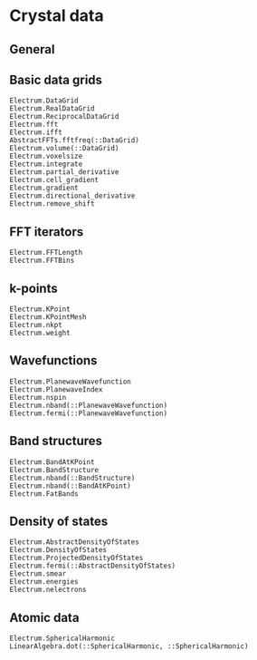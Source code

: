 # Crystal data

## General

## Basic data grids
```@docs
Electrum.DataGrid
Electrum.RealDataGrid
Electrum.ReciprocalDataGrid
Electrum.fft
Electrum.ifft
AbstractFFTs.fftfreq(::DataGrid)
Electrum.volume(::DataGrid)
Electrum.voxelsize
Electrum.integrate
Electrum.partial_derivative
Electrum.cell_gradient
Electrum.gradient
Electrum.directional_derivative
Electrum.remove_shift 
```

## FFT iterators
```@docs
Electrum.FFTLength
Electrum.FFTBins
```

## k-points
```@docs
Electrum.KPoint
Electrum.KPointMesh
Electrum.nkpt
Electrum.weight
```

## Wavefunctions
```@docs
Electrum.PlanewaveWavefunction
Electrum.PlanewaveIndex
Electrum.nspin
Electrum.nband(::PlanewaveWavefunction)
Electrum.fermi(::PlanewaveWavefunction)
```

## Band structures
```@docs
Electrum.BandAtKPoint
Electrum.BandStructure
Electrum.nband(::BandStructure)
Electrum.nband(::BandAtKPoint)
Electrum.FatBands
```

## Density of states
```@docs
Electrum.AbstractDensityOfStates
Electrum.DensityOfStates
Electrum.ProjectedDensityOfStates
Electrum.fermi(::AbstractDensityOfStates)
Electrum.smear
Electrum.energies
Electrum.nelectrons
```

## Atomic data
```@docs
Electrum.SphericalHarmonic
LinearAlgebra.dot(::SphericalHarmonic, ::SphericalHarmonic)
```
